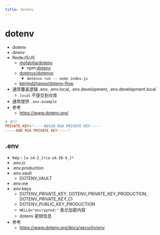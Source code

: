 ```yaml
---
title: dotenv
---
```


# dotenv

- dotenv
- direnv
- NodeJS/JS
  - [motdotla/dotenv](https://github.com/motdotla/dotenv)
    - npm:[dotenv](https://npmjs.com/package/dotenv)
  - [dotenvx/dotenvx](https://github.com/dotenvx/dotenvx)
    - `dotenvx run -- node index.js`
  - [kerimdzhanov/dotenv-flow](https://github.com/kerimdzhanov/dotenv-flow)
- 通常覆盖逻辑 .env, .env.local, .env.development, .env.development.local
  - `local` 不提交到仓库
- 通常提供 `.env.example`
- 参考
  - https://www.dotenv.org/

```ini
# 多行
PRIVATE_KEY="-----BEGIN RSA PRIVATE KEY-----
-----END RSA PRIVATE KEY-----"
```

## .env

- key - `[a-zA-Z_]+[a-zA-Z0-9_]*`
- .env.ci
- .env.production
- .env.vault
  - DOTENV_VAULT
- .env.me
- .env.keys
  - DOTENV_PRIVATE_KEY, DOTENV_PRIVATE_KEY_PRODUCTION, DOTENV_PRIVATE_KEY_CI
  - DOTENV_PUBLIC_KEY_PRODUCTION
  - `HELLO="encrypted:"` 表示加密内容
  - dotenv 密钥信息
- 参考
  - https://www.dotenv.org/docs/security/env
